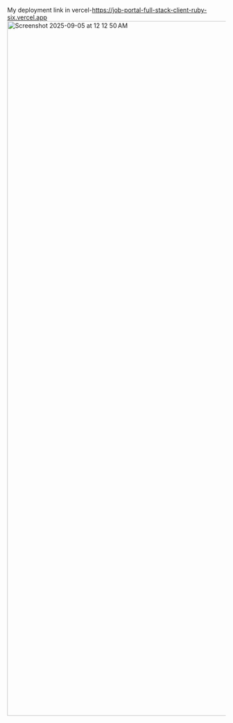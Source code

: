 My deployment link in vercel-https://job-portal-full-stack-client-ruby-six.vercel.app
<img width="2930" height="1602" alt="Screenshot 2025-09-05 at 12 12 50 AM" src="https://github.com/user-attachments/assets/b165a93a-fc76-4998-96d3-bbcc2c3d78cb" />
